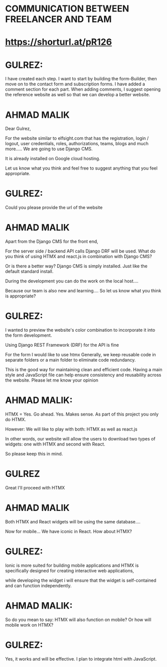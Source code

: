# COMMUNICATION BETWEEN FREELANCER AND TEAM

# https://shorturl.at/pR126

# GULREZ:

I have created each step. I want to start by building the form-Builder, then move on to the contact form and subscription forms.
I have added a comment section for each part. When adding comments, I suggest opening the reference website as well
so that we can develop a better website.

# AHMAD MALIK

Dear Gulrez,

For the website similar to elfsight.com that has the registration, login / logout, user credentials, roles, authorizations, teams, blogs and much more..... We are going to use Django CMS.

It is already installed on Google cloud hosting.

Let us know what you think and feel free to suggest anything that you feel appropriate.

# GULREZ:

Could you please provide the url of the website

# AHMAD MALIK

Apart from the Django CMS for the front end,

For the server side / backend API calls Django DRF will be used.
What do you think of using HTMX and react.js in combination with Django CMS?

Or is there a better way?
Django CMS is simply installed. Just like the default standard install.

During the development you can do the work on the local host....

Because our team is also new and learning.... So let us know what you think is appropriate?

# GULREZ:

I wanted to preview the website's color combination to incorporate it into the form development.

Using Django REST Framework (DRF) for the API is fine

For the form I would like to use htmx
Generally, we keep reusable code in separate folders or a main folder to eliminate code redundancy.

This is the good way for maintaining clean and efficient code. Having a main style and JavaScript file can help ensure consistency and reusability across the website.
Please let me know your opinion

# AHMAD MALIK:

HTMX = Yes. Go ahead.
Yes. Makes sense.
As part of this project you only do HTMX.

However:
We will like to play with both:
HTMX as well as react.js

In other words, our website will allow the users to download two types of widgets: one with HTMX and second with React.

So please keep this in mind.

# GULREZ

Great I'll proceed with HTMX

# AHMAD MALIK

Both HTMX and React widgets will be using the same database....

Now for mobile... We have iconic in React. How about HTMX?

# GULREZ:

Ionic is more suited for building mobile applications
and
HTMX is specifically designed for creating interactive web applications,

while developing the widget i will ensure that the widget is self-contained and can function independently.

# AHMAD MALIK:

So do you mean to say: HTMX will also function on mobile?
Or how will mobile work on HTMX?

# GULREZ:

Yes, it works and will be effective. I plan to integrate html with JavaScript.
